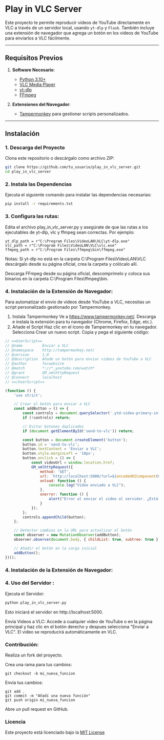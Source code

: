 # Play in VLC Server

Este proyecto te permite reproducir videos de YouTube directamente en VLC a través de un servidor local, usando `yt-dlp` y `Flask`. También incluye una extensión de navegador que agrega un botón en los videos de YouTube para enviarlos a VLC fácilmente.

---

## Requisitos Previos

1. **Software Necesario**:
   - [Python 3.10+](https://www.python.org/downloads/)
   - [VLC Media Player](https://www.videolan.org/vlc/index.html)
   - [yt-dlp](https://github.com/yt-dlp/yt-dlp)
   - [FFmpeg](https://ffmpeg.org/download.html)

2. **Extensiones del Navegador**:
   - [Tampermonkey](https://www.tampermonkey.net/) para gestionar scripts personalizados.

---

## Instalación

### 1. Descarga del Proyecto
Clona este repositorio o descárgalo como archivo ZIP:

```bash
git clone https://github.com/tu_usuario/play_in_vlc_server.git
cd play_in_vlc_server
```

### 2. Instala las Dependencias
Ejecuta el siguiente comando para instalar las dependencias necesarias:

```bash
pip install -r requirements.txt

```


### 3. Configura las rutas:

Edita el archivo play_in_vlc_server.py y asegúrate de que las rutas a los ejecutables de yt-dlp, vlc y ffmpeg sean correctas. Por ejemplo:

```
yt_dlp_path = r"C:\Program Files\VideoLAN\VLC\yt-dlp.exe"
vlc_path = r"C:\Program Files\VideoLAN\VLC\vlc.exe"
ffmpeg_path = r"C:\Program Files\ffmpeg\bin\ffmpeg.exe"

```

Notas:
Si yt-dlp no está en la carpeta C:\Program Files\VideoLAN\VLC\
descárgalo desde su página oficial, crea la carpeta y colócalo allí.

Descarga FFmpeg desde su página oficial, descomprímelo y coloca sus binarios en la carpeta C:\Program Files\ffmpeg\bin.



### 4. Instalación de la Extensión de Navegador:
Para automatizar el envío de videos desde YouTube a VLC, necesitas un script personalizado gestionado por Tampermonkey.

1. Instala Tampermonkey
Ve a https://www.tampermonkey.net/.
Descarga e instala la extensión para tu navegador (Chrome, Firefox, Edge, etc.).
2. Añade el Script
Haz clic en el ícono de Tampermonkey en tu navegador.
Selecciona Crear un nuevo script.
Copia y pega el siguiente código:

```javascript
// ==UserScript==
// @name         Enviar a VLC
// @namespace    http://tampermonkey.net/
// @version      1.0
// @description  Añade un botón para enviar videos de YouTube a VLC
// @author       farwebsite
// @match        *://*.youtube.com/watch*
// @grant        GM_xmlhttpRequest
// @connect      localhost
// ==/UserScript==

(function () {
    'use strict';

    // Crear el botón para enviar a VLC
    const addButton = () => {
        const controls = document.querySelector('.ytd-video-primary-info-renderer');
        if (!controls) return;

        // Evitar botones duplicados
        if (document.getElementById('send-to-vlc')) return;

        const button = document.createElement('button');
        button.id = 'send-to-vlc';
        button.textContent = 'Enviar a VLC';
        button.style.marginLeft = '10px';
        button.onclick = () => {
            const videoUrl = window.location.href;
            GM_xmlhttpRequest({
                method: 'GET',
                url: `http://localhost:5000/?url=${encodeURIComponent(videoUrl)}`,
                onload: function () {
                    console.log("Video enviado a VLC");
                },
                onerror: function () {
                    alert("Error al enviar el video al servidor. ¿Está el servidor en ejecución?");
                }
            });
        };
        controls.appendChild(button);
    };

    // Detectar cambios en la URL para actualizar el botón
    const observer = new MutationObserver(addButton);
    observer.observe(document.body, { childList: true, subtree: true });

    // Añadir el botón en la carga inicial
    addButton();
})();

```

### 4. Instalación de la Extensión de Navegador:

### 4. Uso del Servidor :
Ejecuta el Servidor:

```bash
python play_in_vlc_server.py

```
Esto iniciará el servidor en http://localhost:5000.

Envía Videos a VLC: Accede a cualquier video de YouTube o en la página principal y haz clic en el botón derecho y despues selecciona "Enviar a VLC". El video se reproducirá automáticamente en VLC.


###  Contribución:

Realiza un fork del proyecto.

Crea una rama para tus cambios:
```
git checkout -b mi_nueva_funcion
```

Envía tus cambios:

```
git add .
git commit -m "Añadí una nueva función"
git push origin mi_nueva_funcion
```
Abre un pull request en GitHub.

### Licencia
Este proyecto está licenciado bajo la [MIT License](https://opensource.org/license/mit)


